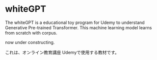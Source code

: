 # whiteGPT
The whiteGPT is a educational toy program for Udemy to understand Generative Pre-trained Transformer.
This machine learning model learns from scratch with corpus.

now under constructing.

これは、オンライン教育講座 Udemyで使用する教材です。
